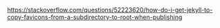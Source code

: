 
https://stackoverflow.com/questions/52223620/how-do-i-get-jekyll-to-copy-favicons-from-a-subdirectory-to-root-when-publishing